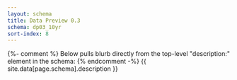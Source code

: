 ```yaml
---
layout: schema
title: Data Preview 0.3
schema: dp03_10yr
sort-index: 8
---
```

{%- comment %} Below pulls blurb directly from the top-level "description:" element in the schema: {% endcomment -%}
{{ site.data[page.schema].description }}
